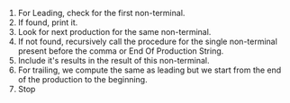 1. For Leading, check for the first non-terminal.
2. If found, print it.
3. Look for next production for the same non-terminal.
4. If not found, recursively call the procedure for the single non-terminal present before the comma or End Of Production String.
5. Include it's results in the result of this non-terminal.
6. For trailing, we compute the same as leading but we start from the end of the production to the beginning.
7. Stop
